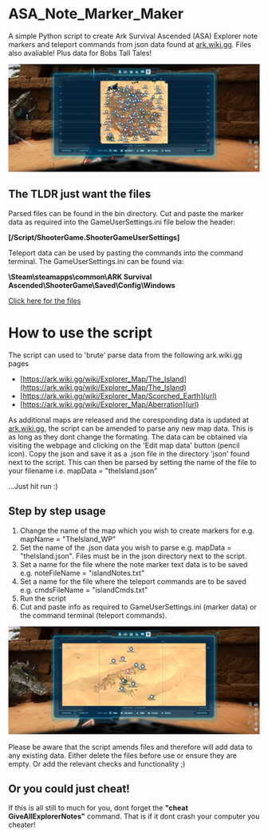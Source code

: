 # ASA_Note_Marker_Maker
A simple Python script to create Ark Survival Ascended (ASA) Explorer note markers and teleport commands from json data found at [ark.wiki.gg](https://ark.wiki.gg). Files also avaliable! Plus data for Bobs Tall Tales!

![Screenshot of some parsed map data](/img/map_1.jpg)

## The TLDR just want the files

Parsed files can be found in the bin directory. Cut and paste the marker data as required into the GameUserSettings.ini file below the header:

**[/Script/ShooterGame.ShooterGameUserSettings]**

Teleport data can be used by pasting the commands into the command terminal. The GameUserSettings.ini can be found via:

**\Steam\steamapps\common\ARK Survival Ascended\ShooterGame\Saved\Config\Windows**

[Click here for the files](/bin)

# How to use the script

The script can used to 'brute' parse data from the following ark.wiki.gg pages

- [https://ark.wiki.gg/wiki/Explorer_Map/The_Island](https://ark.wiki.gg/wiki/Explorer_Map/The_Island)
- [https://ark.wiki.gg/wiki/Explorer_Map/Scorched_Earth](url)
- [https://ark.wiki.gg/wiki/Explorer_Map/Aberration](url)

As additional maps are released and the coresponding data is updated at [ark.wiki.gg](ark.wiki.gg), the script can be amended to parse any new map data. This is as long as they dont change the formating. The data can be obtained via visiting the webpage and clicking on the 'Edit map data' button (pencil icon). Copy the json and save it as a .json file in the directory 'json' found next to the script. This can then be parsed by setting the name of the file to your filename i.e. mapData = "theIsland.json"

...Just hit run :)

## Step by step usage

1. Change the name of the map which you wish to create markers for e.g. mapName = "TheIsland_WP"
2. Set the name of the .json data you wish to parse e.g. mapData = "theIsland.json". Files must be in the json directory next to the script.
3. Set a name for the file where the note marker text data is to be saved e.g. noteFileName = "islandNotes.txt"
4. Set a name for the file where the teleport commands are to be saved e.g. cmdsFileName = "islandCmds.txt"
5. Run the script
6. Cut and paste info as required to GameUserSettings.ini (marker data) or the command terminal (teleport commands).

![Screenshot of some parsed map data](/img/map_2.jpg)

Please be aware that the script amends files and therefore will add data to any existing data. Either delete the files before use or ensure they are empty. Or add the relevant checks and functionality ;)

## Or you could just cheat!

If this is all still to much for you, dont forget the **"cheat GiveAllExplorerNotes"** command. That is if it dont crash your computer you cheater!


